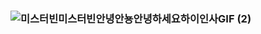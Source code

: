 ### ![미스터빈미스터빈안녕안뇽안녕하세요하이인사GIF (2)](https://user-images.githubusercontent.com/84840687/187018505-f9e22eb8-5a6a-497b-bc49-2aaeb2c06cf1.gif)


<!--
**SuMin-Kwon/SuMin-Kwon** is a ✨ _special_ ✨ repository because its `README.md` (this file) appears on your GitHub profile.

Here are some ideas to get you started:

- 🔭 I’m currently working on ...
- 🌱 I’m currently learning ...
- 👯 I’m looking to collaborate on ...
- 🤔 I’m looking for help with ...
- 💬 Ask me about ...
- 📫 How to reach me: ...
- 😄 Pronouns: ...
- ⚡ Fun fact: ...
-->
